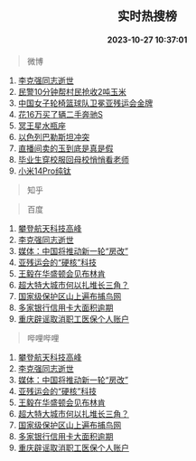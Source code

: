 <div align="center"><h2>实时热搜榜</h2><h4>2023-10-27 10:37:01</h4></div>

> 微博  

1. [李克强同志逝世](https://s.weibo.com/weibo?q=%23%E6%9D%8E%E5%85%8B%E5%BC%BA%E5%90%8C%E5%BF%97%E9%80%9D%E4%B8%96%23&t=31&band_rank=1&Refer=top)<br />
2. [民警10分钟帮村民抢收2吨玉米](https://s.weibo.com/weibo?q=%23%E6%B0%91%E8%AD%A610%E5%88%86%E9%92%9F%E5%B8%AE%E6%9D%91%E6%B0%91%E6%8A%A2%E6%94%B62%E5%90%A8%E7%8E%89%E7%B1%B3%23&t=31&band_rank=2&Refer=top)<br />
3. [中国女子轮椅篮球队卫冕亚残运会金牌](https://s.weibo.com/weibo?q=%23%E4%B8%AD%E5%9B%BD%E5%A5%B3%E5%AD%90%E8%BD%AE%E6%A4%85%E7%AF%AE%E7%90%83%E9%98%9F%E5%8D%AB%E5%86%95%E4%BA%9A%E6%AE%8B%E8%BF%90%E4%BC%9A%E9%87%91%E7%89%8C%23&t=31&band_rank=3&Refer=top)<br />
4. [花16万买了辆二手奔驰S](https://s.weibo.com/weibo?q=%23%E8%8A%B116%E4%B8%87%E4%B9%B0%E4%BA%86%E8%BE%86%E4%BA%8C%E6%89%8B%E5%A5%94%E9%A9%B0S%23&t=31&band_rank=4&Refer=top)<br />
5. [冥王星水瓶座](https://s.weibo.com/weibo?q=%E5%86%A5%E7%8E%8B%E6%98%9F%E6%B0%B4%E7%93%B6%E5%BA%A7&t=31&band_rank=5&Refer=top)<br />
6. [以色列巴勒斯坦冲突](https://s.weibo.com/weibo?q=%23%E4%BB%A5%E8%89%B2%E5%88%97%E5%B7%B4%E5%8B%92%E6%96%AF%E5%9D%A6%E5%86%B2%E7%AA%81%23&t=31&band_rank=6&Refer=top)<br />
7. [直播间卖的玉到底是真是假](https://s.weibo.com/weibo?q=%23%E7%9B%B4%E6%92%AD%E9%97%B4%E5%8D%96%E7%9A%84%E7%8E%89%E5%88%B0%E5%BA%95%E6%98%AF%E7%9C%9F%E6%98%AF%E5%81%87%23&t=31&band_rank=7&Refer=top)<br />
8. [毕业生穿校服回母校悄悄看老师](https://s.weibo.com/weibo?q=%23%E6%AF%95%E4%B8%9A%E7%94%9F%E7%A9%BF%E6%A0%A1%E6%9C%8D%E5%9B%9E%E6%AF%8D%E6%A0%A1%E6%82%84%E6%82%84%E7%9C%8B%E8%80%81%E5%B8%88%23&t=31&band_rank=8&Refer=top)<br />
9. [小米14Pro纯钛](https://s.weibo.com/weibo?q=%23%E5%B0%8F%E7%B1%B314Pro%E7%BA%AF%E9%92%9B%23&t=31&band_rank=9&Refer=top)<br />

> 知乎  


> 百度  

1. [攀登航天科技高峰](https://www.baidu.com/s?wd=%E6%94%80%E7%99%BB%E8%88%AA%E5%A4%A9%E7%A7%91%E6%8A%80%E9%AB%98%E5%B3%B0&sa=fyb_news&rsv_dl=fyb_news)<br />
2. [李克强同志逝世](https://www.baidu.com/s?wd=%E6%9D%8E%E5%85%8B%E5%BC%BA%E5%90%8C%E5%BF%97%E9%80%9D%E4%B8%96&sa=fyb_news&rsv_dl=fyb_news)<br />
3. [媒体：中国将推动新一轮“房改”](https://www.baidu.com/s?wd=%E5%AA%92%E4%BD%93%EF%BC%9A%E4%B8%AD%E5%9B%BD%E5%B0%86%E6%8E%A8%E5%8A%A8%E6%96%B0%E4%B8%80%E8%BD%AE%E2%80%9C%E6%88%BF%E6%94%B9%E2%80%9D&sa=fyb_news&rsv_dl=fyb_news)<br />
4. [亚残运会的“硬核”科技](https://www.baidu.com/s?wd=%E4%BA%9A%E6%AE%8B%E8%BF%90%E4%BC%9A%E7%9A%84%E2%80%9C%E7%A1%AC%E6%A0%B8%E2%80%9D%E7%A7%91%E6%8A%80&sa=fyb_news&rsv_dl=fyb_news)<br />
5. [王毅在华盛顿会见布林肯](https://www.baidu.com/s?wd=%E7%8E%8B%E6%AF%85%E5%9C%A8%E5%8D%8E%E7%9B%9B%E9%A1%BF%E4%BC%9A%E8%A7%81%E5%B8%83%E6%9E%97%E8%82%AF&sa=fyb_news&rsv_dl=fyb_news)<br />
6. [超大特大城市何以扎堆长三角？](https://www.baidu.com/s?wd=%E8%B6%85%E5%A4%A7%E7%89%B9%E5%A4%A7%E5%9F%8E%E5%B8%82%E4%BD%95%E4%BB%A5%E6%89%8E%E5%A0%86%E9%95%BF%E4%B8%89%E8%A7%92%EF%BC%9F&sa=fyb_news&rsv_dl=fyb_news)<br />
7. [国家级保护区山上遍布捕鸟网](https://www.baidu.com/s?wd=%E5%9B%BD%E5%AE%B6%E7%BA%A7%E4%BF%9D%E6%8A%A4%E5%8C%BA%E5%B1%B1%E4%B8%8A%E9%81%8D%E5%B8%83%E6%8D%95%E9%B8%9F%E7%BD%91&sa=fyb_news&rsv_dl=fyb_news)<br />
8. [多家银行信用卡大面积逾期](https://www.baidu.com/s?wd=%E5%A4%9A%E5%AE%B6%E9%93%B6%E8%A1%8C%E4%BF%A1%E7%94%A8%E5%8D%A1%E5%A4%A7%E9%9D%A2%E7%A7%AF%E9%80%BE%E6%9C%9F&sa=fyb_news&rsv_dl=fyb_news)<br />
9. [重庆辟谣取消职工医保个人账户](https://www.baidu.com/s?wd=%E9%87%8D%E5%BA%86%E8%BE%9F%E8%B0%A3%E5%8F%96%E6%B6%88%E8%81%8C%E5%B7%A5%E5%8C%BB%E4%BF%9D%E4%B8%AA%E4%BA%BA%E8%B4%A6%E6%88%B7&sa=fyb_news&rsv_dl=fyb_news)<br />

> 哔哩哔哩  

1. [攀登航天科技高峰](https://www.baidu.com/s?wd=%E6%94%80%E7%99%BB%E8%88%AA%E5%A4%A9%E7%A7%91%E6%8A%80%E9%AB%98%E5%B3%B0&sa=fyb_news&rsv_dl=fyb_news)<br />
2. [李克强同志逝世](https://www.baidu.com/s?wd=%E6%9D%8E%E5%85%8B%E5%BC%BA%E5%90%8C%E5%BF%97%E9%80%9D%E4%B8%96&sa=fyb_news&rsv_dl=fyb_news)<br />
3. [媒体：中国将推动新一轮“房改”](https://www.baidu.com/s?wd=%E5%AA%92%E4%BD%93%EF%BC%9A%E4%B8%AD%E5%9B%BD%E5%B0%86%E6%8E%A8%E5%8A%A8%E6%96%B0%E4%B8%80%E8%BD%AE%E2%80%9C%E6%88%BF%E6%94%B9%E2%80%9D&sa=fyb_news&rsv_dl=fyb_news)<br />
4. [亚残运会的“硬核”科技](https://www.baidu.com/s?wd=%E4%BA%9A%E6%AE%8B%E8%BF%90%E4%BC%9A%E7%9A%84%E2%80%9C%E7%A1%AC%E6%A0%B8%E2%80%9D%E7%A7%91%E6%8A%80&sa=fyb_news&rsv_dl=fyb_news)<br />
5. [王毅在华盛顿会见布林肯](https://www.baidu.com/s?wd=%E7%8E%8B%E6%AF%85%E5%9C%A8%E5%8D%8E%E7%9B%9B%E9%A1%BF%E4%BC%9A%E8%A7%81%E5%B8%83%E6%9E%97%E8%82%AF&sa=fyb_news&rsv_dl=fyb_news)<br />
6. [超大特大城市何以扎堆长三角？](https://www.baidu.com/s?wd=%E8%B6%85%E5%A4%A7%E7%89%B9%E5%A4%A7%E5%9F%8E%E5%B8%82%E4%BD%95%E4%BB%A5%E6%89%8E%E5%A0%86%E9%95%BF%E4%B8%89%E8%A7%92%EF%BC%9F&sa=fyb_news&rsv_dl=fyb_news)<br />
7. [国家级保护区山上遍布捕鸟网](https://www.baidu.com/s?wd=%E5%9B%BD%E5%AE%B6%E7%BA%A7%E4%BF%9D%E6%8A%A4%E5%8C%BA%E5%B1%B1%E4%B8%8A%E9%81%8D%E5%B8%83%E6%8D%95%E9%B8%9F%E7%BD%91&sa=fyb_news&rsv_dl=fyb_news)<br />
8. [多家银行信用卡大面积逾期](https://www.baidu.com/s?wd=%E5%A4%9A%E5%AE%B6%E9%93%B6%E8%A1%8C%E4%BF%A1%E7%94%A8%E5%8D%A1%E5%A4%A7%E9%9D%A2%E7%A7%AF%E9%80%BE%E6%9C%9F&sa=fyb_news&rsv_dl=fyb_news)<br />
9. [重庆辟谣取消职工医保个人账户](https://www.baidu.com/s?wd=%E9%87%8D%E5%BA%86%E8%BE%9F%E8%B0%A3%E5%8F%96%E6%B6%88%E8%81%8C%E5%B7%A5%E5%8C%BB%E4%BF%9D%E4%B8%AA%E4%BA%BA%E8%B4%A6%E6%88%B7&sa=fyb_news&rsv_dl=fyb_news)<br />
